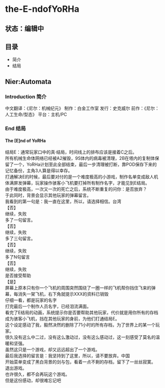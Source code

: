 # the-E-ndofYoRHa
## 状态：编辑中
## 目录
- 简介
- 结局

## Nier:Automata

### Introduction 简介
中文翻译：《尼尔：机械纪元》
制作：白金工作室
发行：史克威尔
前作：《尼尔：人工生命/型态》
平台：主机/PC

### End 结局
#### The [E]nd of YoRHa
  结局E：通常玩家口中的真·结局，时间线上的排布应该是接着C之后。  
  所有机械生命体网络已经被A2摧毁，9S体内的病毒被清理，2B在塔内的复制体保留了一个，YoRHa计划至此全部结束，最后一步清理被打断，靠POD保存下来的记忆备份，主角3人算是得以幸存。  
  打通解决E的时候，最后要对付的是一个难度极高的小游戏，制作名单变成敌人机体满屏发弹幕，玩家操作骇客小飞机要打掉所有制作名字，才能见到E结局。  
  由于难度极高，一次又一次的死亡之后，系统不断重复的问你：是否放弃？   
  于此同时，背景会显示其他玩家的弹幕留言。    
  我看到的第一句是：我一直在这里，所以，请选择相信。台湾   
  【否】   
  继续，失败   
  多了一句留言。   
  【否】   
  继续，失败   
  多了三句留言。   
  【否】   
  继续，失败   
  多了N句留言    
  【否】   
  继续，失败   
  是否接受帮助    
  【是】   
  屏幕上原本只有你一个飞机的周围突然围绕了一圈一样的飞机帮你挡住飞来的弹幕，每消失一架飞机，右下角就提示XXX的资料已销毁    
  仔细一看，都是玩家的名字    
  打完最后一个制作人员名字，已经泪流满面。    
  看完了E结局的动画，系统提示你是否要帮助其他玩家，代价就是用你所有的存档成为骇客小飞机，挡在其他玩家的身前，为他们打通结局E。   
  这个设定感动了我，毅然决然的删除了71小时的所有存档，为了世界上的某一个玩家。   
  很久没有这么中二过，没有这么激动过，没有这么感动过，这一刻感受了莫名的温暖和坚强。   
  虽然这只是一个游戏，却又远远超出了一个游戏。    
  最后我选择的留言是：我坚持到了这里，所以，请不要放弃。中国   
  开始菜单变成了黑白背景的剑与包，看着一点不剩的存档，留下了一丝丝寂寞。   
  退出游戏。   
  也许很久，都不会再玩这个游戏。   
  但是这份感动，却很难忘记吧
